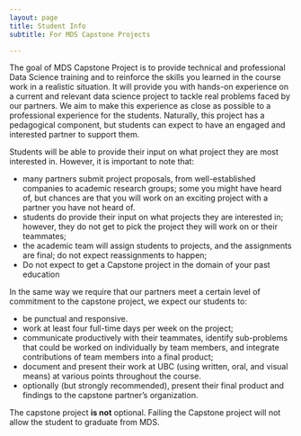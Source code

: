 ```yaml
---
layout: page
title: Student Info
subtitle: For MDS Capstone Projects

---
```


The goal of MDS Capstone Project is to provide technical and professional Data Science training and to reinforce the skills you learned in the course work in a realistic situation. It will provide you with hands-on experience on a current and relevant data science project to tackle real problems faced by our partners. We aim to make this experience as close as possible to a professional experience for the students. Naturally, this project has a pedagogical component, but students can expect to have an engaged and interested partner to support them.  
 
Students will be able to provide their input on what project they are most interested in. However, it is important to note that: 
- many partners submit project proposals, from well-established companies to academic research groups; some you might have heard of, but chances are that you will work on an exciting project with a partner you have not heard of.  
- students do provide their input on what projects they are interested in; however, they do not get to pick the project they will work on or their teammates;  
- the academic team will assign students to projects, and the assignments are final; do not expect reassignments to happen;  
- Do not expect to get a Capstone project in the domain of your past education 

In the same way we require that our partners meet a certain level of commitment to the capstone project, we expect our students to: 
- be punctual and responsive.  
- work at least four full-time days per week on the project;  
- communicate productively with their teammates, identify sub-problems that could be worked on individually by team members, and integrate contributions of team members into a final product;  
- document and present their work at UBC (using written, oral, and visual means) at various points throughout the course.  
- optionally (but strongly recommended), present their final product and findings to the capstone partner’s organization. 

The capstone project **is not** optional. Failing the Capstone project will not allow the student to graduate from MDS. 